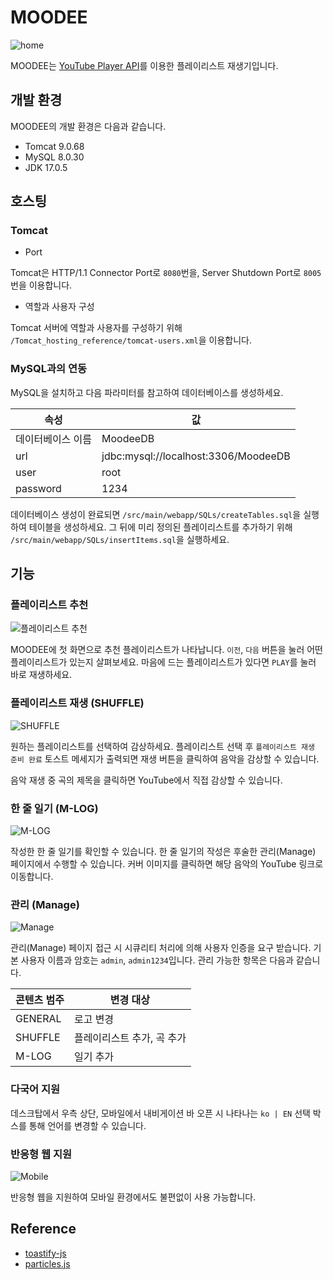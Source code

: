 # MOODEE

![home](./docs/home.png)

MOODEE는 [YouTube Player API](https://developers.google.com/youtube/iframe_api_reference?hl=ko)를 이용한 플레이리스트 재생기입니다.

## 개발 환경

MOODEE의 개발 환경은 다음과 같습니다.

- Tomcat 9.0.68
- MySQL 8.0.30
- JDK 17.0.5

## 호스팅

### Tomcat

- Port

Tomcat은 HTTP/1.1 Connector Port로 `8080`번을, Server Shutdown Port로 `8005`번을 이용합니다.

- 역할과 사용자 구성

Tomcat 서버에 역할과 사용자를 구성하기 위해 `/Tomcat_hosting_reference/tomcat-users.xml`을 이용합니다.

### MySQL과의 연동

MySQL을 설치하고 다음 파라미터를 참고하여 데이터베이스를 생성하세요.

| 속성              | 값                                   |
| ----------------- | ------------------------------------ |
| 데이터베이스 이름 | MoodeeDB                             |
| url               | jdbc:mysql://localhost:3306/MoodeeDB |
| user              | root                                 |
| password          | 1234                                 |

데이터베이스 생성이 완료되면 `/src/main/webapp/SQLs/createTables.sql`을 실행하여 테이블을 생성하세요. 그 뒤에 미리 정의된 플레이리스트를 추가하기 위해 `/src/main/webapp/SQLs/insertItems.sql`을 실행하세요.

## 기능

### 플레이리스트 추천

![플레이리스트 추천](./docs/p_recommend.png)

MOODEE에 첫 화면으로 추천 플레이리스트가 나타납니다. `이전`, `다음` 버튼을 눌러 어떤 플레이리스트가 있는지 살펴보세요. 마음에 드는 플레이리스트가 있다면 `PLAY`를 눌러 바로 재생하세요.

### 플레이리스트 재생 (SHUFFLE)

![SHUFFLE](./docs/shuffle.png)

원하는 플레이리스트를 선택하여 감상하세요. 플레이리스트 선택 후 `플레이리스트 재생 준비 완료` 토스트 메세지가 출력되면 재생 버튼을 클릭하여 음악을 감상할 수 있습니다.

음악 재생 중 곡의 제목을 클릭하면 YouTube에서 직접 감상할 수 있습니다.

### 한 줄 일기 (M-LOG)

![M-LOG](./docs/mlog.png)

작성한 한 줄 일기를 확인할 수 있습니다. 한 줄 일기의 작성은 후술한 관리(Manage) 페이지에서 수행할 수 있습니다. 커버 이미지를 클릭하면 해당 음악의 YouTube 링크로 이동합니다.

### 관리 (Manage)

![Manage](./docs/manage.png)

관리(Manage) 페이지 접근 시 시큐리티 처리에 의해 사용자 인증을 요구 받습니다. 기본 사용자 이름과 암호는 `admin`, `admin1234`입니다. 관리 가능한 항목은 다음과 같습니다.

| 콘텐츠 범주 | 변경 대상                  |
| ----------- | -------------------------- |
| GENERAL     | 로고 변경                  |
| SHUFFLE     | 플레이리스트 추가, 곡 추가 |
| M-LOG       | 일기 추가                  |

### 다국어 지원

데스크탑에서 우측 상단, 모바일에서 내비게이션 바 오픈 시 나타나는 `ko | EN` 선택 박스를 통해 언어를 변경할 수 있습니다.

### 반응형 웹 지원

![Mobile](./docs/mobile.png)

반응형 웹을 지원하여 모바일 환경에서도 불편없이 사용 가능합니다.

## Reference

- [toastify-js](https://github.com/apvarun/toastify-js)
- [particles.js](https://github.com/marcbruederlin/particles.js)
